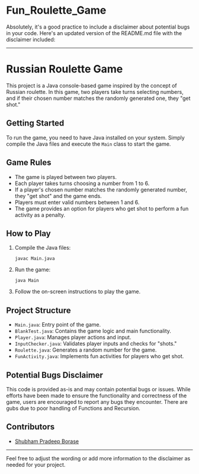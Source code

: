# Fun_Roulette_Game
Absolutely, it's a good practice to include a disclaimer about potential bugs in your code. Here's an updated version of the README.md file with the disclaimer included:

---

# Russian Roulette Game

This project is a Java console-based game inspired by the concept of Russian roulette. In this game, two players take turns selecting numbers, and if their chosen number matches the randomly generated one, they "get shot."

## Getting Started

To run the game, you need to have Java installed on your system. Simply compile the Java files and execute the `Main` class to start the game.

## Game Rules

- The game is played between two players.
- Each player takes turns choosing a number from 1 to 6.
- If a player's chosen number matches the randomly generated number, they "get shot" and the game ends.
- Players must enter valid numbers between 1 and 6.
- The game provides an option for players who get shot to perform a fun activity as a penalty.

## How to Play

1. Compile the Java files:
   ```
   javac Main.java
   ```
2. Run the game:
   ```
   java Main
   ```
3. Follow the on-screen instructions to play the game.

## Project Structure

- `Main.java`: Entry point of the game.
- `BlankTest.java`: Contains the game logic and main functionality.
- `Player.java`: Manages player actions and input.
- `InputChecker.java`: Validates player inputs and checks for "shots."
- `Roulette.java`: Generates a random number for the game.
- `FunActivity.java`: Implements fun activities for players who get shot.

## Potential Bugs Disclaimer

This code is provided as-is and may contain potential bugs or issues. While efforts have been made to ensure the functionality and correctness of the game, users are encouraged to report any bugs they encounter.
There are gubs due to poor handling of Functions and Recursion.

## Contributors

- [Shubham Pradeep Borase](https://github.com/ShubhamBorase)

---

Feel free to adjust the wording or add more information to the disclaimer as needed for your project.
